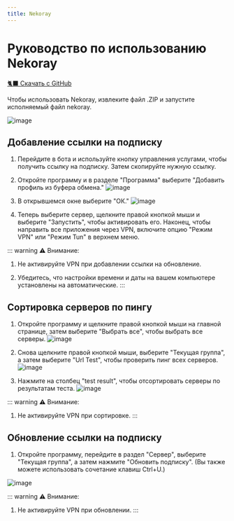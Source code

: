 ```yaml
---
title: Nekoray
---
```


# Руководство по использованию Nekoray

[🐈‍⬛ Скачать с GitHub](https://github.com/Matsuridayo/nekoray/releases/latest)

Чтобы использовать Nekoray, извлеките файл .ZIP и запустите исполняемый файл nekoray.

![image](https://github.com/VPNHELP/vpnhelp.github.io/assets/129318294/fd03d9ce-e2f1-40be-977a-091899bdd206)


## Добавление ссылки на подписку
1. Перейдите в бота и используйте кнопку управления услугами, чтобы получить ссылку на подписку. Затем скопируйте нужную ссылку.

2. Откройте программу и в разделе "Программа" выберите "Добавить профиль из буфера обмена."
![image](https://github.com/VPNHELP/vpnhelp.github.io/assets/129318294/d7839eb4-a998-4609-87a1-896a23317012)

3. В открывшемся окне выберите "ОК."
![image](https://github.com/VPNHELP/vpnhelp.github.io/assets/129318294/0ad82137-a35b-4398-a488-22cdbaa8c9d7)

4. Теперь выберите сервер, щелкните правой кнопкой мыши и выберите "Запустить", чтобы активировать его. Наконец, чтобы направить все приложения через VPN, включите опцию "Режим VPN" или "Режим Tun" в верхнем меню.

::: warning ⚠️ Внимание:
1. Не активируйте VPN при добавлении ссылки на обновление.

2. Убедитесь, что настройки времени и даты на вашем компьютере установлены на автоматические.
:::

## Сортировка серверов по пингу

1. Откройте программу и щелкните правой кнопкой мыши на главной странице, затем выберите "Выбрать все", чтобы выбрать все серверы.
![image](https://github.com/VPNHELP/vpnhelp.github.io/assets/129318294/ccbd033f-d16b-42c3-a1a9-aa9c63cf1332)

2. Снова щелкните правой кнопкой мыши, выберите "Текущая группа", а затем выберите "Url Test", чтобы проверить пинг всех серверов.
![image](https://github.com/VPNHELP/vpnhelp.github.io/assets/129318294/fe051d90-53f7-4c91-b556-e22d4d0eb7f3)
3. Нажмите на столбец "test result", чтобы отсортировать серверы по результатам теста.
![image](https://github.com/VPNHELP/vpnhelp.github.io/assets/129318294/34a38a59-c53f-481d-ae0c-83b410c8dc9e)

::: warning ⚠️ Внимание:
1. Не активируйте VPN при сортировке.
:::

## Обновление ссылки на подписку

1. Откройте программу, перейдите в раздел "Сервер", выберите "Текущая группа", а затем нажмите "Обновить подписку". (Вы также можете использовать сочетание клавиш Ctrl+U.)

![image](https://github.com/VPNHELP/vpnhelp.github.io/assets/129318294/5db2c11f-298d-4621-bf9d-684e22b812cc)

::: warning ⚠️ Внимание:
1. Не активируйте VPN при обновлении.
:::